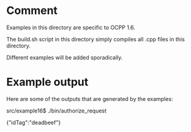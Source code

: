 # Comment

Examples in this directory are specific to OCPP 1.6.

The build.sh script in this directory simply compiles all .cpp files in this directory.

Different examples will be added sporadically.


# Example output

Here are some of the outputs that are generated by the examples:

src/example16$ ./bin/authorize_request 

{"idTag":"deadbeef"}
